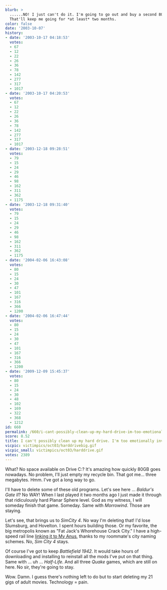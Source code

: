 ```yaml
---
blurb: >
  ......NO! I just can't do it. I'm going to go out and buy a second 80GB hard drive.
  That'll keep me going for *at least* two months.
color: false
date: '2003-10-07'
history:
- date: '2003-10-17 04:18:53'
  votes:
  - 67
  - 12
  - 22
  - 26
  - 36
  - 78
  - 142
  - 277
  - 317
  - 1017
- date: '2003-10-17 04:20:53'
  votes:
  - 67
  - 12
  - 22
  - 26
  - 36
  - 78
  - 142
  - 277
  - 317
  - 1017
- date: '2003-12-18 09:28:51'
  votes:
  - 79
  - 15
  - 24
  - 29
  - 46
  - 98
  - 162
  - 311
  - 362
  - 1175
- date: '2003-12-18 09:31:40'
  votes:
  - 79
  - 15
  - 24
  - 29
  - 46
  - 98
  - 162
  - 311
  - 362
  - 1175
- date: '2004-02-06 16:43:08'
  votes:
  - 80
  - 15
  - 24
  - 30
  - 47
  - 101
  - 167
  - 316
  - 366
  - 1200
- date: '2004-02-06 16:47:44'
  votes:
  - 80
  - 15
  - 24
  - 30
  - 47
  - 101
  - 167
  - 316
  - 366
  - 1200
- date: '2009-12-09 15:45:37'
  votes:
  - 80
  - 15
  - 24
  - 30
  - 48
  - 102
  - 169
  - 322
  - 368
  - 1212
id: 660
permalink: /660/i-cant-possibly-clean-up-my-hard-drive-im-too-emotionally-invested/
score: 8.52
title: I can't possibly clean up my hard drive. I'm too emotionally invested.
vicpic: victimpics/oct03/harddrivebig.gif
vicpic_small: victimpics/oct03/harddrive.gif
votes: 2389
---
```


What? No space available on Drive C:? It's amazing how quickly 80GB goes
nowadays. No problem, I'll just empty my recycle bin. That got me...
three megabytes. Hmm. I've got a long way to go.

I'll have to delete some of these old programs. Let's see here ...
*Baldur's Gate II*? No WAY! When I last played it two months ago I just
made it through that ridiculously hard Planar Sphere level. God as my
witness, I will someday finish that game. Someday. Same with
*Morrowind*. Those are staying.

Let's see, that brings us to *SimCity 4*. No way I'm deleting that! I'd
lose Slumsburg, and Hovelton. I spent hours building those. Or my
favorite, the big metropolis known as "Fat Jack's Whorehouse Crack
City." I have a high-speed rail line [linking it to My
Anus](%ARTICLE[561]%), thanks to my roommate's city naming schemes.
No, *Sim City 4* stays.

Of course I've got to keep *Battlefield 1942*. It would take hours of
downloading and installing to reinstall all the mods I've put on that
thing. Same with ... uh ... *Half-Life*. And all three *Quake* games,
which are still on here. No sir, they're going to stay.

Wow. Damn. I guess there's nothing left to do but to start deleting my
21 gigs of adult movies. Technology = pain.